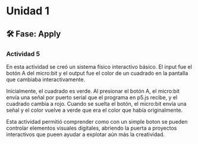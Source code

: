 # Unidad 1

## 🛠 Fase: Apply
### Actividad 5
En esta actividad se creó un sistema físico interactivo básico. El input fue el botón A del micro:bit y el output fue el color de un cuadrado en la pantalla que cambiaba interactivamente.

Inicialmente, el cuadrado es verde. Al presionar el botón A, el micro:bit envía una señal por puerto serial que el programa en p5.js recibe, y el cuadrado cambia a rojo. Cuando se suelta el botón, el micro:bit envía una señal y el color vuelve a verde que era el color que había originalmente. 

Esta actividad permitió comprender como con un simple boton se pueden controlar elementos visuales digitales, abriendo la puerta a proyectos interactivos que pueen ayudar a explotar aún más la creatividad. 

